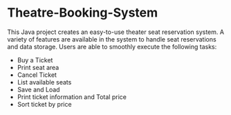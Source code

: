 # Theatre-Booking-System

This Java project creates an easy-to-use theater seat reservation system. A variety of features are available in the system to handle seat reservations and data storage. Users are able to smoothly execute the following tasks:
- Buy a Ticket
- Print seat area
- Cancel Ticket
- List available seats
- Save and Load
- Print ticket information and Total price
- Sort ticket by price
